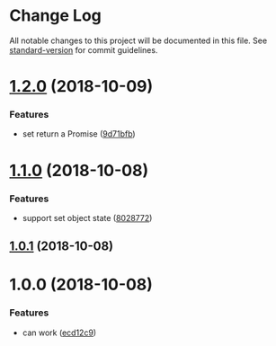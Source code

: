 # Change Log

All notable changes to this project will be documented in this file. See [standard-version](https://github.com/conventional-changelog/standard-version) for commit guidelines.

<a name="1.2.0"></a>
# [1.2.0](https://github.com/forsigner/mistate/compare/v1.1.0...v1.2.0) (2018-10-09)


### Features

* set return a Promise ([9d71bfb](https://github.com/forsigner/mistate/commit/9d71bfb))



<a name="1.1.0"></a>
# [1.1.0](https://github.com/forsigner/mistate/compare/v1.0.0...v1.1.0) (2018-10-08)


### Features

* support set object state ([8028772](https://github.com/forsigner/mistate/commit/8028772))



<a name="1.0.1"></a>
## [1.0.1](https://github.com/forsigner/mistate/compare/v1.0.0...v1.0.1) (2018-10-08)



<a name="1.0.0"></a>
# 1.0.0 (2018-10-08)


### Features

* can work ([ecd12c9](https://github.com/forsigner/mistate/commit/ecd12c9))
